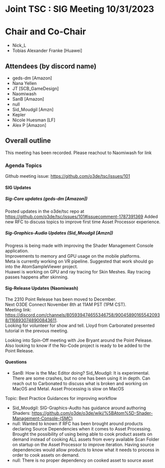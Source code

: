 # Joint TSC : SIG Meeting 10/31/2023

# Chair and Co-Chair
* Nick_L
* Tobias Alexander Franke [Huawei]

## Attendees (by discord name)
* geds-dm [Amazon]
* Nana Yellen
* JT [SCB_GameDesign]
* Naomiwash
* SanB [Amazon]
* null
* Sid_Moudgil [Amzn]
* Kepler
* Nicole Huesman [LF]
* Alex P [Amazon]

## Overall outline
This meeting has been recorded.  Please reachout to Naomiwash for link

### Agenda Topics

Github meeting issue: https://github.com/o3de/tsc/issues/101

#### SIG Updates
##### Sig-Core updates (geds-dm [Amazon])
Posted updates in the o3de/tsc repo at https://github.com/o3de/tsc/issues/101#issuecomment-1787391369
Added new RFC to discuss topics to improve first time Asset Processor experience.

##### Sig-Graphics-Audio Updates (Sid_Moudgil [Amzn])
Progress is being made with improving the Shader Management Console application.  
Improvements to memory and GPU usage on the mobile platforms.  
Meta is currently working on VR pipeline. Suggested that work should go into the AtomSampleViewer project.  
Huawei is working on GPU and ray tracing for Skin Meshes. Ray tracing passes happens after skinning.

#### Sig-Release Updates (Naomiwash)
The 2310 Point Release has been moved to December.  
Next O3DE Connect November 8th at 11AM PST (1PM CST).  
Meeting link: https://discord.com/channels/805939474655346758/900458901655420938/1168930748900843611.  
Looking for volunteer for show and tell. Lloyd from Carbonated presented tutorial in the prevous meeting.

Looking into Spin-Off meeting with Joe Bryant around the Point Pelease.  
Also looking to know if the No-Code project is ready to be added to the Point Release.  

#### Questions
- SanB: How is the Mac Editor doing?
Sid_Moudgil: It is experimental. There are some crashes, but no one has been using it in depth.
Can reach out to Carbonated to discuss what is broken and working on MacOS and Metal.
Asset Processing is slow on MacOS

Topic: Best Practice Guidances for improving workflow
* Sid_Moudgil: SIG-Graphics-Audto has guidance around authoring Shaders: https://github.com/o3de/o3de/wiki/%5BAtom%5D-Shader-Management-Console-(SMC)
* null: Wanted to known if RFC has been brought around products declaring Source Dependencies when it comes to Asset Processing. Brought the possibility of using being able to cook product assets on demand instead of cooking ALL assets from every available Scan Folder on startup on the Asset Processor to improve iteration. Having source dependencies would allow products to know what it needs to process in order to cook assets on demand.
* null: There is no proper dependency on cooked asset to source asset


